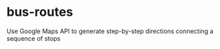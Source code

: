 # bus-routes
Use Google Maps API to generate step-by-step directions connecting a sequence of stops
